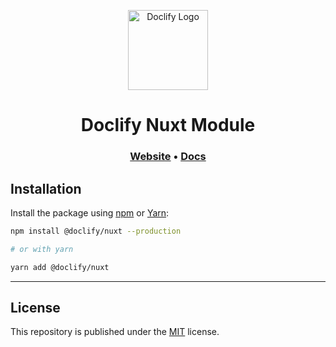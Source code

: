 <p align="center">
  <a href="https://doclify.io" target="_blank" rel="noopener noreferrer">
    <img src="https://doclify.io/icon.png" width="128" alt="Doclify Logo" />
  </a>
</p>

<h1 align="center">
  Doclify Nuxt Module
</h1>

<h3 align="center">
  <a href="https://doclify.io">Website</a> •
  <a href="https://docs.doclify.io/api/">Docs</a>
</h3>

## Installation

Install the package using [npm](https://www.npmjs.com) or [Yarn](https://yarnpkg.com/):
```sh
npm install @doclify/nuxt --production

# or with yarn

yarn add @doclify/nuxt
```
---

## License

This repository is published under the [MIT](LICENSE) license.